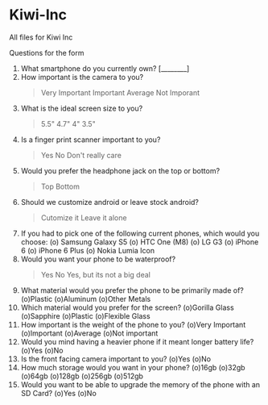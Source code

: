 Kiwi-Inc
========

All files for Kiwi Inc

Questions for the form

1) What smartphone do you currently own? [________]
2) How important is the camera to you?
   >Very Important
   >Important
   >Average
   >Not Imporant
3) What is the ideal screen size to you?
   >5.5"
   >4.7"
   >4"
   >3.5"
4) Is a finger print scanner important to you?
   >Yes
   >No
   >Don't really care
5) Would you prefer the headphone jack on the top or bottom?
   >Top
   >Bottom
6) Should we customize android or leave stock android?
   >Cutomize it
   >Leave it alone
7) If you had to pick one of the following current phones, which would you choose:
  (o) Samsung Galaxy S5
  (o) HTC One (M8)
  (o) LG G3
  (o) iPhone 6
  (o) iPhone 6 Plus
  (o) Nokia Lumia Icon
8) Would you want your phone to be waterproof?
   >Yes
   >No
   >Yes, but its not a big deal
9) What material would you prefer the phone to be primarily made of?
  (o)Plastic
  (o)Aluminum
  (o)Other Metals
10) Which material would you prefer for the screen?
  (o)Gorilla Glass
  (o)Sapphire
  (o)Plastic
  (o)Flexible Glass
11) How important is the weight of the phone to you?
  (o)Very Important
  (o)Important
  (o)Average
  (o)Not important
12) Would you mind having a heavier phone if it meant longer battery life?
  (o)Yes
  (o)No
13) Is the front facing camera important to you?
  (o)Yes
  (o)No
14) How much storage would you want in your phone?
  (o)16gb
  (o)32gb
  (o)64gb
  (o)128gb
  (o)256gb
  (o)512gb
15) Would you want to be able to upgrade the memory of the phone with an SD Card?
  (o)Yes
  (o)No


